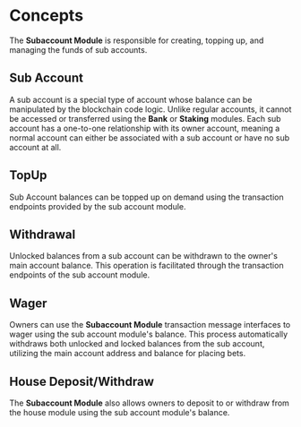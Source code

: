 # **Concepts**

The **Subaccount Module** is responsible for creating, topping up, and managing the funds of sub accounts.

## Sub Account

A sub account is a special type of account whose balance can be manipulated by the blockchain code logic. Unlike regular accounts, it cannot be accessed or transferred using the **Bank** or **Staking** modules. Each sub account has a one-to-one relationship with its owner account, meaning a normal account can either be associated with a sub account or have no sub account at all.

## TopUp

Sub Account balances can be topped up on demand using the transaction endpoints provided by the sub account module.

## Withdrawal

Unlocked balances from a sub account can be withdrawn to the owner's main account balance. This operation is facilitated through the transaction endpoints of the sub account module.

## Wager

Owners can use the **Subaccount Module** transaction message interfaces to wager using the sub account module's balance. This process automatically withdraws both unlocked and locked balances from the sub account, utilizing the main account address and balance for placing bets.

## House Deposit/Withdraw

The **Subaccount Module** also allows owners to deposit to or withdraw from the house module using the sub account module's balance.
